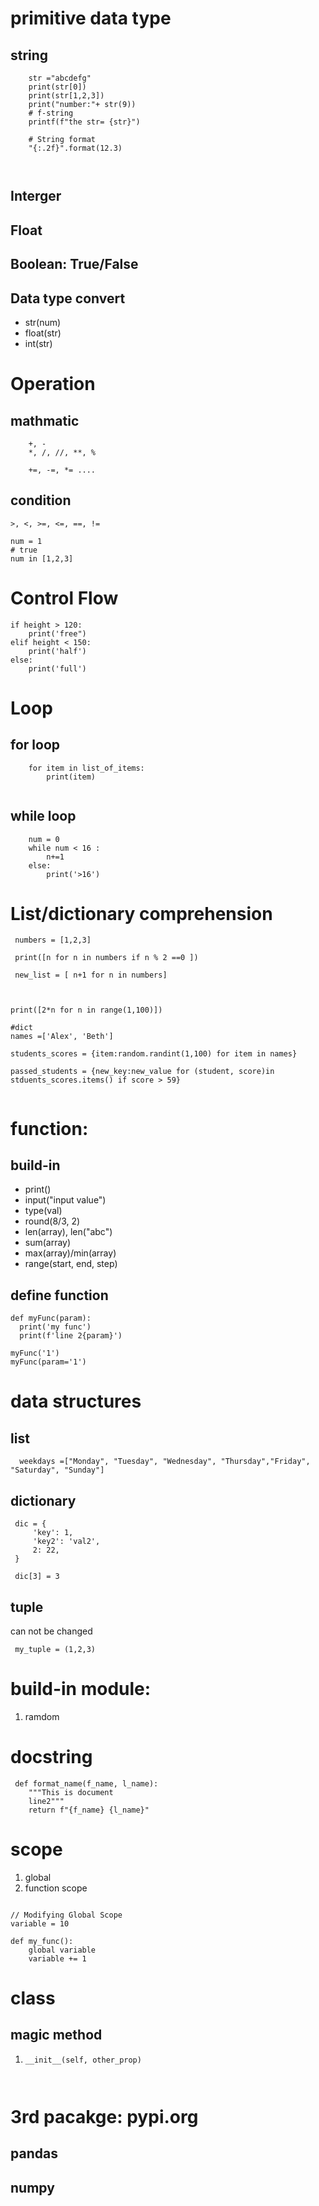 # primitive data type
## string

```
    str ="abcdefg"
    print(str[0])
    print(str[1,2,3])
    print("number:"+ str(9))
    # f-string
    printf(f"the str= {str}")

    # String format
    "{:.2f}".format(12.3)

 
```

## Interger

## Float

## Boolean: True/False


## Data type convert
- str(num)
- float(str)
- int(str)
 
# Operation
## mathmatic
```
    +, -
    *, /, //, **, %

    +=, -=, *= ....
```
## condition
```
>, <, >=, <=, ==, !=

num = 1
# true
num in [1,2,3]
```

# Control Flow
```
if height > 120: 
    print('free")
elif height < 150:
    print('half')
else:
    print('full')
```

# Loop
## for loop
```
    for item in list_of_items:
        print(item)
    
```
## while loop
```
    num = 0
    while num < 16 :
        n+=1
    else:
        print('>16')
```

# List/dictionary comprehension

```
 numbers = [1,2,3]

 print([n for n in numbers if n % 2 ==0 ])

 new_list = [ n+1 for n in numbers]

 

print([2*n for n in range(1,100)])

#dict
names =['Alex', 'Beth']

students_scores = {item:random.randint(1,100) for item in names}

passed_students = {new_key:new_value for (student, score)in stduents_scores.items() if score > 59}


```

# function:

## build-in
- print()
- input("input value")
- type(val)
- round(8/3, 2)
- len(array), len("abc")
- sum(array)
- max(array)/min(array)
- range(start, end, step)

## define function
```
def myFunc(param):
  print('my func')
  print(f'line 2{param}')

myFunc('1')
myFunc(param='1')

```


# data structures

## list
```
  weekdays =["Monday", "Tuesday", "Wednesday", "Thursday","Friday", "Saturday", "Sunday"]

```

## dictionary

```
 dic = {
     'key': 1,
     'key2': 'val2',
     2: 22,
 }

 dic[3] = 3
```

## tuple

can not be changed
```
 my_tuple = (1,2,3)

```

# build-in module:
1. ramdom


# docstring

```
 def format_name(f_name, l_name):
    """This is document
    line2"""
    return f"{f_name} {l_name}"

```
# scope
1. global
2. function scope

```

// Modifying Global Scope
variable = 10

def my_func():  
    global variable
    variable += 1

```

# class

## magic method
1. `__init__(self, other_prop)`

```


```



# 3rd pacakge: pypi.org

## pandas
## numpy